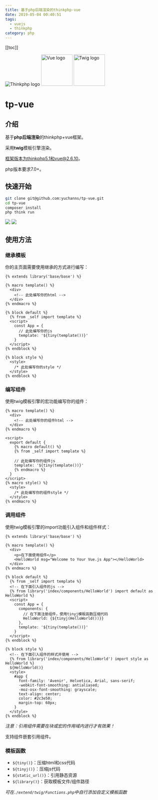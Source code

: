 ```yaml
---
title: 基于php后端渲染的thinkphp-vue
date: 2019-05-04 00:40:51
tags:
  - vuejs
  - thinkphp
category: php
---
```

[[toc]]

![Thinkphp logo](https://box.kancloud.cn/5a0aaa69a5ff42657b5c4715f3d49221) 
<img width="100" src="https://vuejs.org/images/logo.png" alt="Vue logo">
<img width="100" src="https://twig.symfony.com/images/logo.png" alt="Twig logo">
# tp-vue
## 介绍
基于**php后端渲染**的thinkphp+vue框架。

采用**twig**模板引擎渲染。

框架版本为thinkphp5.1和vue@2.6.10。

php版本要求7.0+。
## 快速开始
```bash
git clone git@github.com:yuchanns/tp-vue.git
cd tp-vue
composer install
php think run
```
![](/images/D4D6AA3E5AD3D93A183057EE37760100.jpg)
![](/images/FF12CEDB54EED136986CA7CA542FC74B.jpg)
## 使用方法
### 继承模板
你的主页面需要使用继承的方式进行编写：
```twig
{% extends library('base/base') %}

{% macro template() %}
  <div>
    <!-- 此处编写你的html -->
  </div>
{% endmacro %}

{% block default %}
  {% from _self import template %}
  <script>
    const App = {
      // 此处编写你的js
      template: '${tiny(template())}'
    }
  </script>
{% endblock %}

{% block style %}
  <style>
    /* 此处编写你的style */
  </style>
{% endblock %}
```
### 编写组件
使用twig模板引擎的宏功能编写你的组件：
```twig
{% macro template() %}
  <div>
    <!-- 此处编写你的组件html -->
  </div>
{% endmacro %}

<script>
  export default {
    {% macro default() %}
    {% from _self import template %}
    
    // 此处编写你的组件js
    template: '${tiny(template())}'
    {% endmacro %}
  }
</script>
{% macro style() %}
  <style>
    /* 此处编写你的组件style */
  </style>
{% endmacro %}
```
### 调用组件
使用twig模板引擎的import功能引入组件和组件样式：
```twig
{% extends library('base/base') %}

{% macro template() %}
  <div>
    <p>在下面使用组件</p>
    <HelloWorld msg="Welcome to Your Vue.js App"></HelloWorld>
  </div>
{% endmacro %}

{% block default %}
  {% from _self import template %}
  <!-- 在下面引入组件的js -->
  {% from library('index/components/HelloWorld') import default as HelloWorld %}
  <script>
    const App = {
      components: {
        // 在下面注册组件，使用tinyj模板函数压缩代码
        HelloWorld: {${tinyj(HelloWorld())}}
      },
      template: '${tiny(template())}'
    }
  </script>
{% endblock %}

{% block style %}
  <!-- 在下面引入组件的样式并使用 -->
  {% from library('index/components/HelloWorld') import style as HelloWorld %}
  ${HelloWorld()}
  <style>
    #app {
      font-family: 'Avenir', Helvetica, Arial, sans-serif;
      -webkit-font-smoothing: antialiased;
      -moz-osx-font-smoothing: grayscale;
      text-align: center;
      color: #2c3e50;
      margin-top: 60px;
    }
  </style>
{% endblock %}
```
*注意：引用组件需要在块或宏的作用域内进行才有效果！*

支持组件嵌套引用组件。
### 模板函数
* `${tiny()}`：压缩html和css代码
* `${tinyj()}`：压缩js代码
* `${static_url()}`：引用静态资源
* `${library()}`：获取模板文件/组件路径

*可在`./extend/twig/Functions.php`中自行添加自定义模板函数*
